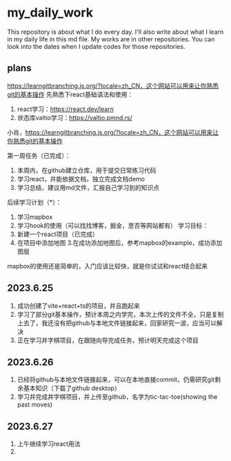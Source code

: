 # my_daily_work
This repository is about what I do every day. 
I'll also write about what I learn in my daily life in this md file.
My works are in other repositories. You can look into the dates when I update codes for those repositories.
## plans
https://learngitbranching.js.org/?locale=zh_CN，这个网站可以用来让你熟悉git的基本操作
先熟悉下react基础语法和使用：
1. react学习：https://react.dev/learn
2. 状态库valtio学习：https://valtio.pmnd.rs/

小肖，https://learngitbranching.js.org/?locale=zh_CN，这个网站可以用来让你熟悉git的基本操作

第一周任务（已完成）：
1. 本周内，在github建立仓库，用于提交日常练习代码
2. 学习react，并能依据文档，独立完成文档demo
3. 学习总结，建议用md文件，汇报自己学习到的知识点

后续学习计划（*）：
1. 学习mapbox
2. 学习hook的使用（可以找找博客，掘金，思否等网站都有）
学习目标：
1. 新建一个react项目（已完成）
2. 在项目中添加地图
3.在成功添加地图后，参考mapbox的example，成功添加图层

mapbox的使用还是简单的，入门应该比较快，就是你试试和react结合起来

## 2023.6.25
1. 成功创建了vite+react+ts的项目，并且跑起来
2. 学习了部分git基本操作，预计本周之内学完，本次上传的文件不全，只是复制上去了，我还没有把github与本地文件链接起来，回家研究一波，应当可以解决
3. 正在学习井字棋项目，在跟随向导完成任务，预计明天完成这个项目
## 2023.6.26
1. 已经将github与本地文件链接起来，可以在本地直接commit，仍需研究git剩余基本知识（下载了github desktop）
2. 学习并完成井字棋项目，并上传至github，名字为tic-tac-toe(showing the past moves)
## 2023.6.27
1. 上午继续学习react用法
2. 
